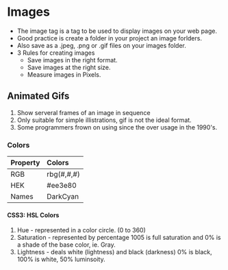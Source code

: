 # Images
- The image tag is a tag to be used to display images on your web page.
- Good practice is create a folder in your project an image forlders.
- Also save as a .jpeg, .png or .gif files on your images folder.
- 3 Rules for creating images
    - Save images in the right format.
    - Save images at the right size.
    - Measure images in Pixels.
## Animated Gifs
 1. Show serveral frames of an image in sequence
 1. Only suitable for simple illistrations, gif is not the ideal format.
 1. Some programmers frown on using since the over usage in the 1990's.
 
### Colors

|Property| Colors    |
|:--     |:---       | 
|RGB     |rbg(#,#,#) |  
|HEK     |#ee3e80    |
|Names   |DarkCyan   | 

#### CSS3: HSL Colors
1. Hue - represented in a color circle. (0 to 360)
1. Saturation - represented by percentage 1005 is full saturation and 0% is a shade of the base color, ie. Gray.
1. Lightness - deals white (lightness) and black (darkness) 0% is black, 100% is white, 50% luminsoity.  
